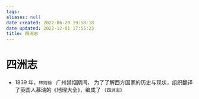 ```yaml
---
tags: 
aliases: null
date created: 2022-06-20 19:58:18
date updated: 2022-12-01 17:55:23
title: 四洲志
---
```


# 四洲志

- 1839 年，`林则徐 ` 广州禁烟期间， 为了了解西方国家的历史与现状，组织翻译了英国人慕瑞的《地理大全》，编成了 `《四洲志》`
